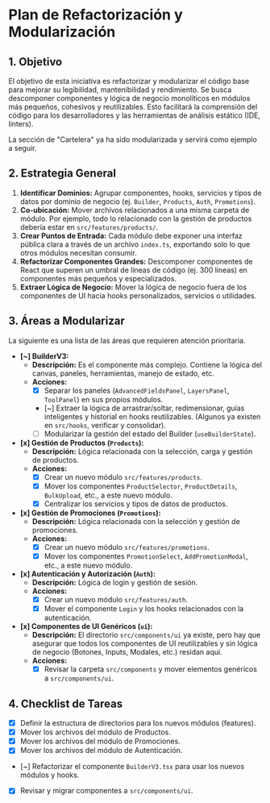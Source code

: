 # Plan de Refactorización y Modularización

## 1. Objetivo

El objetivo de esta iniciativa es refactorizar y modularizar el código base para mejorar su legibilidad, mantenibilidad y rendimiento. Se busca descomponer componentes y lógica de negocio monolíticos en módulos más pequeños, cohesivos y reutilizables. Esto facilitará la comprensión del código para los desarrolladores y las herramientas de análisis estático (IDE, linters).

La sección de "Cartelera" ya ha sido modularizada y servirá como ejemplo a seguir.

## 2. Estrategia General

1.  **Identificar Dominios:** Agrupar componentes, hooks, servicios y tipos de datos por dominio de negocio (ej. `Builder`, `Products`, `Auth`, `Promotions`).
2.  **Co-ubicación:** Mover archivos relacionados a una misma carpeta de módulo. Por ejemplo, todo lo relacionado con la gestión de productos debería estar en `src/features/products/`.
3.  **Crear Puntos de Entrada:** Cada módulo debe exponer una interfaz pública clara a través de un archivo `index.ts`, exportando solo lo que otros módulos necesitan consumir.
4.  **Refactorizar Componentes Grandes:** Descomponer componentes de React que superen un umbral de líneas de código (ej. 300 líneas) en componentes más pequeños y especializados.
5.  **Extraer Lógica de Negocio:** Mover la lógica de negocio fuera de los componentes de UI hacia hooks personalizados, servicios o utilidades.

## 3. Áreas a Modularizar

La siguiente es una lista de las áreas que requieren atención prioritaria.

-   **[~] BuilderV3:**
    -   **Descripción:** Es el componente más complejo. Contiene la lógica del canvas, paneles, herramientas, manejo de estado, etc.
    -   **Acciones:**
        -   [x] Separar los paneles (`AdvancedFieldsPanel`, `LayersPanel`, `ToolPanel`) en sus propios módulos.
        -   [~] Extraer la lógica de arrastrar/soltar, redimensionar, guías inteligentes y historial en hooks reutilizables. (Algunos ya existen en `src/hooks`, verificar y consolidar).
        -   [ ] Modularizar la gestión del estado del Builder (`useBuilderState`).

-   **[x] Gestión de Productos (`Products`):**
    -   **Descripción:** Lógica relacionada con la selección, carga y gestión de productos.
    -   **Acciones:**
        -   [x] Crear un nuevo módulo `src/features/products`.
        -   [x] Mover los componentes `ProductSelector`, `ProductDetails`, `BulkUpload`, etc., a este nuevo módulo.
        -   [x] Centralizar los servicios y tipos de datos de productos.

-   **[x] Gestión de Promociones (`Promotions`):**
    -   **Descripción:** Lógica relacionada con la selección y gestión de promociones.
    -   **Acciones:**
        -   [x] Crear un nuevo módulo `src/features/promotions`.
        -   [x] Mover los componentes `PromotionSelect`, `AddPromotionModal`, etc., a este nuevo módulo.

-   **[x] Autenticación y Autorización (`Auth`):**
    -   **Descripción:** Lógica de login y gestión de sesión.
    -   **Acciones:**
        -   [x] Crear un nuevo módulo `src/features/auth`.
        -   [x] Mover el componente `Login` y los hooks relacionados con la autenticación.

-   **[x] Componentes de UI Genéricos (`ui`):**
    -   **Descripción:** El directorio `src/components/ui` ya existe, pero hay que asegurar que todos los componentes de UI reutilizables y sin lógica de negocio (Botones, Inputs, Modales, etc.) residan aquí.
    -   **Acciones:**
        -   [x] Revisar la carpeta `src/components` y mover elementos genéricos a `src/components/ui`.

## 4. Checklist de Tareas

- [x] Definir la estructura de directorios para los nuevos módulos (features).
- [x] Mover los archivos del módulo de Productos.
- [x] Mover los archivos del módulo de Promociones.
- [x] Mover los archivos del módulo de Autenticación.
- [~] Refactorizar el componente `BuilderV3.tsx` para usar los nuevos módulos y hooks.
- [x] Revisar y migrar componentes a `src/components/ui`. 